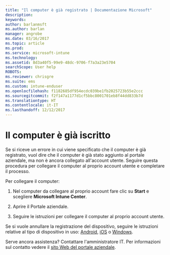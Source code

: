 ```yaml
---
title: "Il computer è già registrato | Documentazione Microsoft"
description: 
keywords: 
author: barlanmsft
ms.author: barlan
manager: angrobe
ms.date: 03/16/2017
ms.topic: article
ms.prod: 
ms.service: microsoft-intune
ms.technology: 
ms.assetid: 8d3a40f5-99e9-48dc-9706-f7a3a23e5704
searchScope: User help
ROBOTS: 
ms.reviewer: chrisgre
ms.suite: ems
ms.custom: intune-enduser
ms.openlocfilehash: f1182685df954ecdc039be1fb2025723b55e2ccc
ms.sourcegitcommit: f2f147a1177d1cf5bbc8001701eb8f44dd833b7d
ms.translationtype: HT
ms.contentlocale: it-IT
ms.lasthandoff: 12/12/2017
---
```

# <a name="your-computer-is-already-enrolled"></a>Il computer è già iscritto

Se si riceve un errore in cui viene specificato che il computer è già registrato, vuol dire che il computer è già stato aggiunto al portale aziendale, ma non è ancora collegato all'account utente. Seguire questa procedura per collegare il computer al proprio account utente e completare il processo.  

Per collegare il computer:

1.  Nel computer da collegare al proprio account fare clic su **Start** e scegliere **Microsoft Intune Center**.

2.  Aprire il Portale aziendale.

3.  Seguire le istruzioni per collegare il computer al proprio account utente.

Se si vuole annullare la registrazione del dispositivo, seguire le istruzioni relative al tipo di dispositivo in uso: [Android](unenroll-your-device-from-intune-android.md), [iOS](unenroll-your-device-from-intune-ios.md) o [Windows](unenroll-your-device-from-intune-windows.md).

Serve ancora assistenza? Contattare l'amministratore IT. Per informazioni sul contatto vedere il [sito Web del portale aziendale](https://portal.manage.microsoft.com#HelpDeskDialog).
